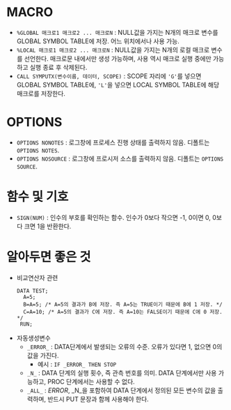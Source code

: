 # MACRO

- `%GLOBAL 매크로1 매크로2 ... 매크로N` : NULL값을 가지는 N개의 매크로 변수를 GLOBAL SYMBOL TABLE에 저장. 어느 위치에서나 사용 가능.
- `%LOCAL 매크로1 매크로2 ... 매크로N` : NULL값을 가지는 N개의 로컬 매크로 변수를 선언한다. 매크로문 내에서만 생성 가능하며, 사용 역시 매크로 실행 중에만 가능하고 실행 종료 후 삭제된다.
- `CALL SYMPUTX(변수이름, 데이터, SCOPE)` : SCOPE 자리에 `'G'`를 넣으면 GLOBAL SYMBOL TABLE에, `'L'`을 넣으면 LOCAL SYMBOL TABLE에 해당 매크로를 저장한다.

# OPTIONS
- `OPTIONS NONOTES` : 로그창에 프로세스 진행 상태를 출력하지 않음. 디폴트는 `OPTIONS NOTES`.
- `OPTIONS NOSOURCE` : 로그창에 프로시저 소스를 출력하지 않음. 디폴트는 `OPTIONS SOURCE`.

# 함수 및 기호
- `SIGN(NUM)` : 인수의 부호를 확인하는 함수. 인수가 0보다 작으면 -1, 0이면 0, 0보다 크면 1을 반환한다.


# 알아두면 좋은 것
- 비교연산자 관련
  ```SAS
  DATA TEST;
    A=5;
    B=A=5; /* A=5의 결과가 B에 저장. 즉 A=5는 TRUE이기 때문에 B에 1 저장. */
    C=A=10; /* A=5의 결과가 C에 저장. 즉 A=10는 FALSE이기 때문에 C에 0 저장. */
   RUN;
  ```
- 자동생성변수
  - `_ERROR_` : DATA단계에서 발생되는 오류의 수준. 오류가 있다면 1, 없으면 0의 값을 가진다.
    - 예시 : `IF _ERROR_ THEN STOP`
  - `_N_` : DATA 단계의 실행 횟수, 즉 관측 번호를 의미. DATA 단계에서만 사용 가능하고, PROC 단계에서는 사용할 수 없다.
  - `_ALL_` : _ERROR_, _N_을 포함하여 DATA 단계에서 정의된 모든 변수의 값을 출력하며, 반드시 PUT 문장과 함께 사용해야 한다.
  
